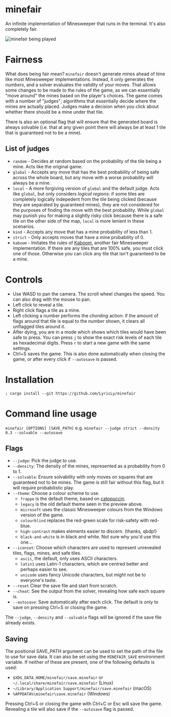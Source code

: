 # minefair
An infinite implementation of Minesweeper that runs in the terminal. It's also completely fair.

![minefair being played](https://github.com/LyricLy/minefair/assets/8314814/a072ca1b-927c-4c77-93d0-1d559a1cbf8a)

# Fairness
What does being fair mean? `minefair` doesn't generate mines ahead of time like most Minesweeper implementations. Instead, it only generates the *numbers*, and a solver evaluates the validity of your moves.
That allows some changes to be made to the rules of the game, as we can essentially "move around" the mines based on the player's choices. The game comes with a number of "judges"; algorithms that essentially decide where
the mines are actually placed. Judges make a decision when you click about whether there should be a mine under that tile.

There is also an optional flag that will ensure that the generated board is always solvable (i.e. that at any given point there will always be at least 1 tile that is guaranteed not to be a mine).

## List of judges
* `random` - Decides at random based on the probability of the tile being a mine. Acts like the original game.
* `global` - Accepts any move that has the best probability of being safe across the whole board, but any move with a worse probability will always be a mine.
* `local` - A more forgiving version of `global` and the default judge. Acts like `global`, but only considers *logical regions*: if some tiles are completely logically indepedent from the tile being clicked (because they are separated by guaranteed mines), they are not considered for the purposes of finding the move with the best probability. While `global` may punish you for making a slightly risky click because there is a safe tile on the other side of the map, `local` is more lenient in these scenarios.
* `kind` - Accepts any move that has a mine probability of less than 1.
* `strict` - Only accepts moves that have a mine probability of 0.
* `kaboom` - Imitates the rules of [Kaboom](https://pwmarcz.pl/kaboom/), another fair Minesweeper implementation. If there are any tiles that are 100% safe, you must click one of those. Otherwise you can click any tile that isn't guaranteed to be a mine.

# Controls
* Use WASD to pan the camera. The scroll wheel changes the speed. You can also drag with the mouse to pan.
* Left click to reveal a tile.
* Right click flags a tile as a mine.
* Left clicking a number performs the *chording* action: if the amount of flags around that tile is equal to the number shown, it clears all unflagged tiles around it.
* After dying, you are in a mode which shows which tiles would have been safe to press. You can press `j` to show the exact risk levels of each tile as hexadecimal digits. Press `r` to start a new game with the same settings.
* Ctrl+S saves the game. This is also done automatically when closing the game, or after every click if `--autosave` is passed.

# Installation
```
; cargo install --git https://github.com/LyricLy/minefair
```

# Command line usage

`minefair [OPTIONS] [SAVE_PATH]`
e.g. `minefair --judge strict --density 0.3 --solvable --autosave`

## Flags
* `--judge`: Pick the judge to use.
* `--density`: The density of the mines, represented as a probability from 0 to 1.
* `--solvable`: Ensure solvability with only moves on squares that are guaranteed not to be mines. The game is still fair without this flag, but it will require probabilistic play.
* `--theme`: Choose a colour scheme to use.
  - `frappe` is the default theme, based on [catppuccin](https://github.com/catppuccin/catppuccin).
  - `legacy` is the old default theme seen in the preview above.
  - `microsoft` uses the classic Minesweeper colours from the Windows version of the game.
  - `colourblind` replaces the red-green scale for risk-safety with red-blue.
  - `high-contrast` makes elements easier to discern. (thanks, qbdp!)
  - `black-and-white` is in black and white. Not sure why you'd use this one...
* `--iconset`: Choose which characters are used to represent unrevealed tiles, flags, mines, and safe tiles.
  - `ascii`, the default, only uses ASCII characters.
  - `latin1` uses Latin-1 characters, which are centred better and perhaps easier to see.
  - `unicode` uses fancy Unicode characters, but might not be to everyone's taste.
* `--reset` Clear the save file and start from scratch.
* `--cheat`: See the output from the solver, revealing how safe each square is.
* `--autosave`: Save automatically after each click. The default is only to save on pressing Ctrl+S or closing the game.

The `--judge`, `--density` and `--solvable` flags will be ignored if the save file already exists.

## Saving
The positional SAVE_PATH argument can be used to set the path of the file to use for save data. It can also be set using the `MINEFAIR_SAVE` environment variable.
If neither of these are present, one of the following defaults is used:
- `$XDG_DATA_HOME/minefair/save.minefair` or `~/.local/share/minefair/save.minefair` (Linux)
- `~/Library/Application Support/minefair/save.minefair` (macOS)
- `%APPDATA%\minefair\save.minefair` (Windows)

Pressing Ctrl+S or closing the game with Ctrl+C or Esc will save the game. Revealing a tile will also save if the `--autosave` flag is passed.
